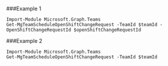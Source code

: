 ###Example 1
```
Import-Module Microsoft.Graph.Teams
Get-MgTeamScheduleOpenShiftChangeRequest -TeamId $teamId -OpenShiftChangeRequestId $openShiftChangeRequestId
```
###Example 2
```
Import-Module Microsoft.Graph.Teams
Get-MgTeamScheduleOpenShiftChangeRequest -TeamId $teamId
```
